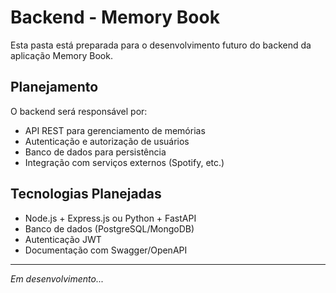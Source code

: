 # Backend - Memory Book

Esta pasta está preparada para o desenvolvimento futuro do backend da aplicação Memory Book.

## Planejamento

O backend será responsável por:
- API REST para gerenciamento de memórias
- Autenticação e autorização de usuários
- Banco de dados para persistência
- Integração com serviços externos (Spotify, etc.)

## Tecnologias Planejadas

- Node.js + Express.js ou Python + FastAPI
- Banco de dados (PostgreSQL/MongoDB)
- Autenticação JWT
- Documentação com Swagger/OpenAPI

---

*Em desenvolvimento...*